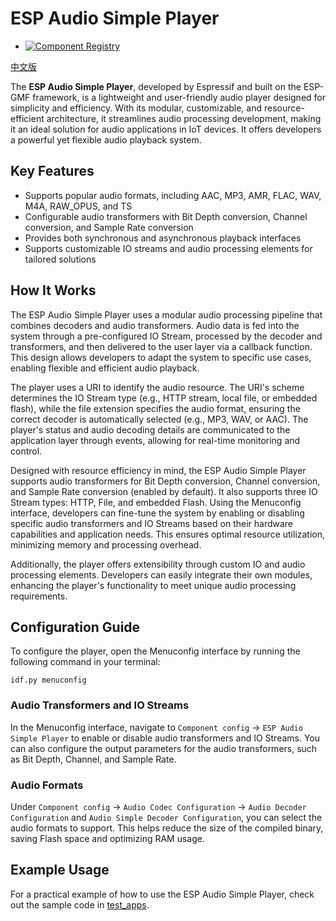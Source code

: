 # ESP Audio Simple Player

- [![Component Registry](https://components.espressif.com/components/espressif/esp_audio_simple_player/badge.svg)](https://components.espressif.com/components/espressif/esp_audio_simple_player)

[中文版](./README_CN.md)

The **ESP Audio Simple Player**, developed by Espressif and built on the ESP-GMF framework, is a lightweight and user-friendly audio player designed for simplicity and efficiency. With its modular, customizable, and resource-efficient architecture, it streamlines audio processing development, making it an ideal solution for audio applications in IoT devices. It offers developers a powerful yet flexible audio playback system.

## Key Features
- Supports popular audio formats, including AAC, MP3, AMR, FLAC, WAV, M4A, RAW_OPUS, and TS
- Configurable audio transformers with Bit Depth conversion, Channel conversion, and Sample Rate conversion
- Provides both synchronous and asynchronous playback interfaces
- Supports customizable IO streams and audio processing elements for tailored solutions

## How It Works
The ESP Audio Simple Player uses a modular audio processing pipeline that combines decoders and audio transformers. Audio data is fed into the system through a pre-configured IO Stream, processed by the decoder and transformers, and then delivered to the user layer via a callback function. This design allows developers to adapt the system to specific use cases, enabling flexible and efficient audio playback.

The player uses a URI to identify the audio resource. The URI's scheme determines the IO Stream type (e.g., HTTP stream, local file, or embedded flash), while the file extension specifies the audio format, ensuring the correct decoder is automatically selected (e.g., MP3, WAV, or AAC). The player's status and audio decoding details are communicated to the application layer through events, allowing for real-time monitoring and control.

Designed with resource efficiency in mind, the ESP Audio Simple Player supports audio transformers for Bit Depth conversion, Channel conversion, and Sample Rate conversion (enabled by default). It also supports three IO Stream types: HTTP, File, and embedded Flash. Using the Menuconfig interface, developers can fine-tune the system by enabling or disabling specific audio transformers and IO Streams based on their hardware capabilities and application needs. This ensures optimal resource utilization, minimizing memory and processing overhead.

Additionally, the player offers extensibility through custom IO and audio processing elements. Developers can easily integrate their own modules, enhancing the player's functionality to meet unique audio processing requirements.

## Configuration Guide
To configure the player, open the Menuconfig interface by running the following command in your terminal:
```
idf.py menuconfig
```

### Audio Transformers and IO Streams
In the Menuconfig interface, navigate to `Component config` -> `ESP Audio Simple Player` to enable or disable audio transformers and IO Streams. You can also configure the output parameters for the audio transformers, such as Bit Depth, Channel, and Sample Rate.

### Audio Formats
Under `Component config` -> `Audio Codec Configuration` -> `Audio Decoder Configuration` and `Audio Simple Decoder Configuration`, you can select the audio formats to support. This helps reduce the size of the compiled binary, saving Flash space and optimizing RAM usage.

## Example Usage
For a practical example of how to use the ESP Audio Simple Player, check out the sample code in [test_apps](./test_apps/main/aud_simp_player_test.c).
